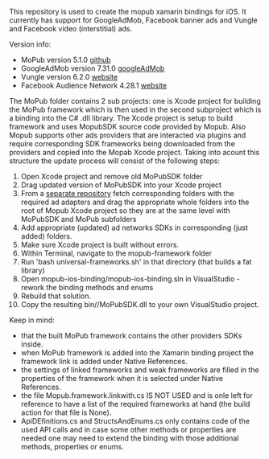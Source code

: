 This repository is used to create the mopub xamarin bindings for iOS. It currently has support for GoogleAdMob, Facebook banner ads and Vungle and Facebook video (interstitial) ads.

Version info:
* MoPub version 5.1.0 [github](https://github.com/mopub/mopub-ios-sdk)
* GoogleAdMob version 7.31.0 [googleAdMob](https://firebase.google.com/docs/admob/ios/download)
* Vungle version 6.2.0 [website](https://v.vungle.com/sdk)
* Facebook Audience Network 4.28.1 [website](https://developers.facebook.com/docs/ios)

The MoPub folder contains 2 sub projects: one is Xcode project for building the MoPub framework which is then used in the second subproject which is a binding into the C# .dll library. The Xcode project is setup to build framework and uses MopubSDK source code provided by Mopub. Also Mopub supports other ads providers that are interacted via plugins and require corresponding SDK frameworks being downloaded from the providers and copied into the Mopab Xcode project. Taking into acount this structure the update process will consist of the following steps:

1. Open Xcode project and remove old MoPubSDK folder
2. Drag updated version of MoPubSDK into your Xcode project
3. From a [separate repository](https://github.com/mopub/mopub-ios-mediation) fetch corresponding folders with the required ad adapters and drag the appropriate whole folders into the root of Mopub Xcode project so they are at the same level with MoPubSDK and MoPub subfolders
4. Add appropriate (updated) ad networks SDKs in corresponding (just added) folders.
5. Make sure Xcode project is built without errors.
6. Within Terminal, navigate to the mopub-framework folder
7. Run 'bash universal-frameworks.sh' in that directory (that builds a fat library)
8. Open mopub-ios-binding/mopub-ios-binding.sln in VisualStudio - rework the binding methods and enums
9. Rebuild that solution.
10. Copy the resulting bin/<BuildType>/MoPubSDK.dll to your own VisualStudio project.

Keep in mind:
- that the built MoPub framework contains the other providers SDKs inside.
- when MoPub framework is added into the Xamarin binding project the framework link is added under Native References.
- the settings of linked frameworks and weak frameworks are filled in the properties of the framework when it is selected under Native References.
- the file Mopub.framework.linkwith.cs IS NOT USED and is onle left for reference to have a list of the required frameworks at hand (the build action for that file is None).
- ApiDEfinitions.cs and StructsAndEnums.cs only contains code of the used API calls and in case some other methods or properties are needed one may need to extend the binding with those additional methods, properties or enums.
